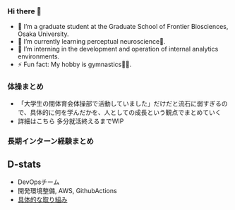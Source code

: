 ### Hi there 👋
- 🔭 I’m a graduate student at the Graduate School of Frontier Biosciences, Osaka University.
- 🌱 I’m currently learning perceptual neuroscience🧠.
- 🔧 I’m interning in the development and operation of internal analytics environments.
- ⚡ Fun fact: My hobby is gymnastics🤸‍♂️.

### 体操まとめ
- 「大学生の間体育会体操部で活動していました」だけだと流石に弱すぎるので、具体的に何を学んだかを、人としての成長という観点でまとめていく
- 詳細はこちら 多分就活終えるまでWIP

### 長期インターン経験まとめ
## D-stats
- DevOpsチーム
- 開発環境整備, AWS, GithubActions
- [具体的な取り組み](https://github.com/Aoi946/Jobhunting/blob/main/portfolio/is-dstats.md)
